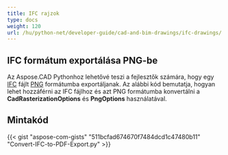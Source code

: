 ```yaml
---
title: IFC rajzok
type: docs
weight: 120
url: /hu/python-net/developer-guide/cad-and-bim-drawings/ifc-drawings/
---
```


## **IFC formátum exportálása PNG-be**

Az Aspose.CAD Pythonhoz lehetővé teszi a fejlesztők számára, hogy egy [IFC](https://docs.fileformat.com/cad/ifc/) fájlt [PNG](https://docs.fileformat.com/image/png/) formátumba exportáljanak. 
Az alábbi kód bemutatja, hogyan lehet hozzáférni az IFC fájlhoz és azt PNG formátumba konvertálni a **CadRasterizationOptions** és **PngOptions** használatával.

## Mintakód

{{< gist "aspose-com-gists" "511bcfad674670f7484dcd1c47480b11" "Convert-IFC-to-PDF-Export.py" >}}
